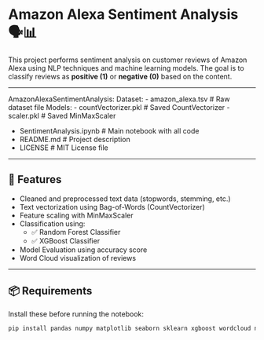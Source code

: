 # Amazon Alexa Sentiment Analysis 🗣️📊

This project performs sentiment analysis on customer reviews of Amazon Alexa using NLP techniques and machine learning models. The goal is to classify reviews as **positive (1)** or **negative (0)** based on the content.

---

AmazonAlexaSentimentAnalysis:
  Dataset:
    - amazon_alexa.tsv  # Raw dataset file
  Models:
    - countVectorizer.pkl  # Saved CountVectorizer
    - scaler.pkl           # Saved MinMaxScaler
  - SentimentAnalysis.ipynb  # Main notebook with all code
  - README.md                # Project description
  - LICENSE                  # MIT License file


---

## 🚀 Features

- Cleaned and preprocessed text data (stopwords, stemming, etc.)
- Text vectorization using Bag-of-Words (CountVectorizer)
- Feature scaling with MinMaxScaler
- Classification using:
  - ✅ Random Forest Classifier
  - ✅ XGBoost Classifier
- Model Evaluation using accuracy score
- Word Cloud visualization of reviews

---

## 📦 Requirements

Install these before running the notebook:

```bash
pip install pandas numpy matplotlib seaborn sklearn xgboost wordcloud nltk
